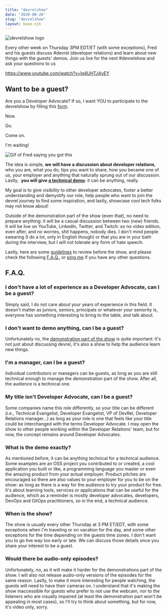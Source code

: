```yaml
---
title: "devrelshow"
date: "2020-08-26"
slug: "devrelshow"
layout: base.njk
---
```


![devrelshow logo](../images/Twitter-logo.jpg)

Every other week on Thursday 3PM EDT/ET (with some exceptions), Fred and his guests discuss #devrel (developer relations) and learn about new things with the guests' demos. Join us live for the next #devrelshow and ask your questions to us

https://www.youtube.com/watch?v=lq4UHTJ4yEY

## Want to be a guest?

Are you a Developer Advocate? If so, I want YOU to participate to the devrelshow by filling this [form](https://docs.google.com/forms/d/e/1FAIpQLSc742r8gmMDciNXNa9NwlEoLyhzlXopLjVYVeogUxTFut0iUg/viewform).

Now.

Go.

Come on.

I'm waiting!

![Gif of Fred saying you got this](../images/you-got-it.gif)

The idea is simple, **we will have a discussion about developer relations**, who you are, what you do, tips you want to share, how you became one of us, your employer and anything that naturally sprung out of our discussion. Lastly,  **you will give [a technical demo](#what-is-the-demo-exactly)**: it can be anything, really.

My goal is to give visibility to other developer advocates, foster a better understanding and demystify our role, help people who want to join the devrel journey to find some inspiration, and lastly, showcase cool tech folks may not know about!

Outside of the demonstration part of the show (even that), no need to prepare anything: it will be a casual discussion between two (new) friends. It will be live on YouTube, LinkedIn, Twitter, and Twitch: so no video edition, even after, and no worries, shit happens, nobody dies. I don't mind people swearing (I do a lot, only in English though) or that you are in your bath during the interview, but I will not tolerate any form of hate speech.

Lastly, here are some [guidelines](../recording-guidelines/) to review before the show, and please check the following [F.A.Q.](#faq), or [ping me](../contact) if you have any other questions.

## F.A.Q.

### I don't have a lot of experience as a Developer Advocate, can I be a guest?

Simply said, I do not care about your years of experience in this field. It doesn't matter as juniors, seniors, principals or whatever your seniority is, everyone has something interesting to bring to the table, and talk about.

### I don't want to demo anything, can I be a guest?

Unfortunately no, the [demonstration part of the show](#what-is-the-demo-exactly) is quite important: it's not just about discussing devrel, it's also a show to help the audience learn new things.

### I'm a manager, can I be a guest?

Individual contributors or managers can be guests, as long as you are still technical enough to manage the demonstration part of the show. After all, the audience is a technical one.

### My title isn't Developer Advocate, can I be a guest?

Some companies name this role differently, so your title can be different (i.e., Technical Evangelist, Developer Evangelist, VP of DevRel, Developer Relations manager...) as long as your role is one that feels like your title could be interchanged with the terms Developer Advocate. I may open the show to other people working within the Developer Relations' team, but for now, the concept remains around Developer Advocates.

### What is the demo exactly?

As mentioned before, it can be anything technical for a technical audience. Some examples are an OSS project you contributed to or created, a cool application you built or like, a programming language you master or even the amazing product from your actual employer. Product pitches are encouraged so there are also values to your employer for you to be on the show: as long as there is a way for the audience to try your product for free. It's about learning tools, services or applications that can be useful for the audience, which as a reminder is mostly developer advocates, developers, DevOps and GitOps practitioners, so in the end, a technical audience.

### When is the show?

The show is usually every other Thursday at 3 PM ET/EDT, with some exceptions when I'm traveling or on vacation for the day, and some other exceptions for the time depending on the guests time zones. I don't want you to go live way too early or late. We can discuss those details once you share your interest to be a guest.

### Would there be audio-only episodes?

Unfortunately, no, as it will make it harder for the demonstrations part of the show. I will also not release audio-only versions of the episodes for the same reason. Lastly, to make it more interesting for people watching, the guests will need to have their cameras on. I understand that it's making the show inaccessible for guests who prefer to not use the webcam, nor to the listeners who are visually impaired (at least the demonstration part won't be appealing in most cases), so I'll try to think about something, but for now, it's video only, sorry.
